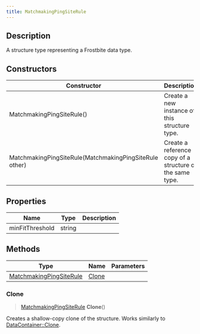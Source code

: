 ```yaml
---
title: MatchmakingPingSiteRule
---
```

## Description

A structure type representing a Frostbite data type.

## Constructors

| Constructor                                            | Description                                              |
| ------------------------------------------------------ | -------------------------------------------------------- |
| MatchmakingPingSiteRule()                              | Create a new instance of this structure type.            |
| MatchmakingPingSiteRule(MatchmakingPingSiteRule other) | Create a reference copy of a structure of the same type. |

## Properties

| Name            | Type   | Description |
| --------------- | ------ | ----------- |
| minFitThreshold | string |             |

## Methods

| Type                                               | Name            | Parameters |
| -------------------------------------------------- | --------------- | ---------- |
| [MatchmakingPingSiteRule](MatchmakingPingSiteRule) | [Clone](#clone) |            |

### Clone

> [MatchmakingPingSiteRule](MatchmakingPingSiteRule) **Clone**()

Creates a shallow-copy clone of the structure. Works similarly to [DataContainer::Clone](/vext/ref/shared/class/datacontainer#clone).
